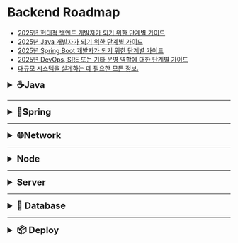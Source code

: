 # Backend Roadmap

- [2025년 현대적 백엔드 개발자가 되기 위한 단계별 가이드](https://roadmap.sh/backend)
- [2025년 Java 개발자가 되기 위한 단계별 가이드](https://roadmap.sh/java)
- [2025년 Spring Boot 개발자가 되기 위한 단계별 가이드](https://roadmap.sh/spring-boot)
- [2025년 DevOps, SRE 또는 기타 운영 역할에 대한 단계별 가이드](https://roadmap.sh/devops)
- [대규모 시스템을 설계하는 데 필요한 모든 정보.](https://roadmap.sh/system-design)


<details>
  <summary style="font-size: 20px;"><strong> ☕Java </strong></summary>


* ### Flatform
  -  [Java 실행환경 ](https://github.com/Yoo-SH/web_back/blob/main/docs/java/java_env.md)
  -  [Java 패키지(package) ](https://github.com/Yoo-SH/web_back/blob/main/docs/java/java_env_package.md)
  -  [Java Jshell](https://github.com/Yoo-SH/web_back/blob/main/docs/java/java_jshell.md)
* ### Type
  -  [Java 타입(Type) ](https://github.com/Yoo-SH/web_back/blob/main/docs/java/java_type.md)
  -  [Java 참조 타입(Type Reference) ](https://github.com/Yoo-SH/web_back/blob/main/docs/java/java_type_referenceType.md)
  -  [Java 래퍼 클래스(Type WrapperClass) ](https://github.com/Yoo-SH/web_back/blob/main/docs/java/java_type_wrapperClass.md)
  -  [Java 제네릭(Generic) ](https://github.com/Yoo-SH/web_back/blob/main/docs/java/java_generic.md)
  -  [Java 스트링(String)](https://github.com/Yoo-SH/web_back/blob/main/docs/java/java_string.md)
  -  [Java 열거형(Enumeration)](https://github.com/Yoo-SH/web_back/blob/main/docs/java/java_type_enum.md)

* ### Operator
  -  [Java 연산자(Operator)](https://github.com/Yoo-SH/web_back/blob/main/docs/java/java_operator.md)
  -  [Java 참조값 호출(Operator callByValueOfReference)](https://github.com/Yoo-SH/web_back/blob/main/docs/java/java_operator_callByType.md)
  - 
* ### Object Oriented Programming
  -  [Java 객체지향프로그래밍(OOP) ](https://github.com/Yoo-SH/web_back/blob/main/docs/java/java_oop.md)
  -  [Java 클래스(Class) ](https://github.com/Yoo-SH/web_back/blob/main/docs/java/java_class.md)
  -  [Java 레코드(Record)](https://github.com/Yoo-SH/web_back/blob/main/docs/java/java_record.md)
  -  [Java 인터페이스(Interface) ](https://github.com/Yoo-SH/web_back/blob/main/docs/java/java_interface.md)
  -  [Java 컴포지션(Composition)](https://github.com/Yoo-SH/web_back/blob/main/docs/java/java_composition.md)

* ### Functional Programing
  -  [Java 익명함수(AnonymousFuntion)](https://github.com/Yoo-SH/web_back/blob/main/docs/java/java_anonymousFunction.md)
  -  [Java 람다(Lambda)](https://github.com/Yoo-SH/web_back/blob/main/docs/java/java_lambda.md)
  -  [Java 익명클래스(AnonymousClass)](https://github.com/Yoo-SH/web_back/blob/main/docs/java/java_class_anonymousClass.md)
  -  [Java 함수형인터페이스(FunctionalInterface)](https://github.com/Yoo-SH/web_back/blob/main/docs/java/java_interface_functionalInterface.md)

* ### Event driven programming
  -  [Java 이벤트(Event) ](https://github.com/Yoo-SH/web_back/blob/main/docs/java/java_event.md)

* ### Map & Collection & Stream
  -   [Java 맵(Map)](https://github.com/Yoo-SH/web_back/blob/main/docs/java/java_map.md)
  -   [Java 컬렉션(Collection)](https://github.com/Yoo-SH/web_back/blob/main/docs/java/java_collection.md)
  -  [Java 컬렉션_리스트(Collection List)](https://github.com/Yoo-SH/web_back/blob/main/docs/java/java_collection_list.md)
  -  [Java 컬렉션_큐(Collection Queue)](https://github.com/Yoo-SH/web_back/blob/main/docs/java/java_collection_queue.md)
  -  [Java 컬렉션_집합(Collection Set)](https://github.com/Yoo-SH/web_back/blob/main/docs/java/java_collection_set.md)
  -  [Java 스트림(Stream)](https://github.com/Yoo-SH/web_back/blob/main/docs/java/java_stream.md)

* ### Thread
  -  [Java 스레드(Thread) ](https://github.com/Yoo-SH/web_back/blob/main/docs/java/java_thread.md)
  -  [Java 스레드 실행자(Thread Executor) ](https://github.com/Yoo-SH/web_back/blob/main/docs/java/java_thread_executor.md)
  -  [Java 스레드 동기화(Thread Synchronization)](https://github.com/Yoo-SH/web_back/blob/main/docs/java/java_thread_synchronization.md)
  -  [Java 스레드 스케줄링(Thread Scheduling)](https://github.com/Yoo-SH/web_back/blob/main/docs/java/java_thread_synchronization.md)
  
* ### Exception
  -   [Java 예외처리(Exception) ](https://github.com/Yoo-SH/web_back/blob/main/docs/java/java_exception.md)
  -   [Java 사용자예외처리(Personal Exception) ](https://github.com/Yoo-SH/web_back/blob/main/docs/java/java_exception_personal.md)

* ### File
  -   [Java 파일(File)](https://github.com/Yoo-SH/web_back/blob/main/docs/java/java_file.md)

* ### Network
  -  [Java 네트워킹(Networking) ](https://github.com/Yoo-SH/web_back/blob/main/docs/java/java_networking.md)

* ### Date
  - [Java 로컬시간(Local Date)](https://github.com/Yoo-SH/web_back/blob/main/docs/java/java_localDate.md)

* ### Others

<br>


- ### [Java 참고 자료](https://github.com/Yoo-SH/web_back/blob/main/docs/java/java_source.md)

</details>

---



<details>
  <summary style="font-size: 20px;"><strong> 🍃Spring </strong></summary>

* ### Spring Boot 3
    - [Spring Boot Actuator 설정 및 보안 적용](https://github.com/Yoo-SH/web_back/blob/main/docs/springBoot/springBoot3/spring_actuator.md)
    - [Spring Boot Application Properties Guide](https://github.com/Yoo-SH/web_back/blob/main/docs/springBoot/springBoot3/spring_application_property.md)
    - [Spring Boot @Value vs Environment (env) 차이점](https://github.com/Yoo-SH/web_back/blob/main/docs/springBoot/springBoot3/spring_valueAnnotation.md)
    - [Spring Boot 애플리케이션 실행 방법 (IDE 없이 실행)](https://github.com/Yoo-SH/web_back/blob/main/docs/springBoot/springBoot3/spring_executionCommand.md)

* ### Spring Core
    - [Spring 주요 에노테이션 정리](https://github.com/Yoo-SH/web_back/blob/main/docs/springBoot/springCore/spring_Core_Annotaion.md)
    - [Spring Inversion of Control (IoC)](https://github.com/Yoo-SH/web_back/blob/main/docs/springBoot/springCore/spring_ioc.md)
    - [Spring Container](https://github.com/Yoo-SH/web_back/blob/main/docs/springBoot/springCore/spring_container.md)
    - [Spring Component & Bean](https://github.com/Yoo-SH/web_back/blob/main/docs/springBoot/springCore/spring_component&bean.md)
    - [Spring Bean & Bean Scope](https://github.com/Yoo-SH/web_back/blob/main/docs/springBoot/springCore/spring_beanScope.md)
    - [Spring Bean LifeCycle](https://github.com/Yoo-SH/web_back/blob/main/docs/springBoot/springCore/spring_beanLifecycle.md)
    - [Spring에서 @Configuration과 @Bean](https://github.com/Yoo-SH/web_back/blob/main/docs/springBoot/springCore/spring_beanConfiguration.md)
    - [@Autowired in Spring](https://github.com/Yoo-SH/web_back/blob/main/docs/springBoot/springCore/spring_autowired.md)
    - [@Primary in Spring ](https://github.com/Yoo-SH/web_back/blob/main/docs/springBoot/springCore/spring_primary.md)
    - [@Lazy in Spring](https://github.com/Yoo-SH/web_back/blob/main/docs/springBoot/springCore/spring_lazy.md)
    - [@Qualifier in Spring](https://github.com/Yoo-SH/web_back/blob/main/docs/springBoot/springCore/spring_qualifier.md)    
    
* ### Spring Web
    - #### MVC    
      - [Spring MVC 개요](https://github.com/Yoo-SH/web_back/blob/main/docs/springBoot/mvc/spring_mvc.md)
      - [Spring MVC 완벽 가이드](https://github.com/Yoo-SH/web_back/blob/main/docs/springBoot/mvc/spring_mvc_crud.md)
      - [Spring MVC CRUD 가이드](https://github.com/Yoo-SH/web_back/blob/main/docs/springBoot/restApi_crud/spring_basic_architecture.md)
      - [Spring MVC Validation](https://github.com/Yoo-SH/web_back/blob/main/docs/springBoot/mvc/spring_mvc_validation.md)
      - [Spring HATEOAS](https://github.com/Yoo-SH/web_back/blob/main/docs/springBoot/restApi_crud/spring_hateoas.md)
    
    - #### Exception
      - [Spring Framework Exception 처리 가이드](https://github.com/Yoo-SH/web_back/blob/main/docs/springBoot/restApi_exception/spring_excepctionGuid.md)
      - [Spring Exception Handling 완벽 가이드](https://github.com/Yoo-SH/web_back/blob/main/docs/springBoot/restApi_exception/spring_exceptionHandling.md)
      - [Spring Custrom Exception](https://github.com/Yoo-SH/web_back/blob/main/docs/springBoot/restApi_exception/spring_customException.md)
      - [Spring Data Binding & Jackson Guide](https://github.com/Yoo-SH/web_back/blob/main/docs/springBoot/restApi_exception/spring_dataBinding.md)

* ### Spring Security
  - [Spring에서 BCrypt 사용하기](https://github.com/Yoo-SH/web_back/blob/main/docs/springBoot/restApi_security/spring_bcryppt.md)
  - [Spring Security UserDetailsManager](https://github.com/Yoo-SH/web_back/blob/main/docs/springBoot/restApi_security/spring_userDetailsManager.md)
  - [Spring Boot Security 가이드](https://github.com/Yoo-SH/web_back/blob/main/docs/springBoot/restApi_security/spring_security.md)
  - [Spring Security 완벽 가이드](https://github.com/Yoo-SH/web_back/blob/main/docs/springBoot/restApi_security/spring_security_config.md)
  - [Spring Security SecurityContextHolder 구조 설명](https://github.com/Yoo-SH/web_back/blob/main/docs/springBoot/restApi_security/spring_securityContextHolder.md)
  - [Spring Security SecurityContextHolder와 Authentication 객체](https://github.com/Yoo-SH/web_back/blob/main/docs/springBoot/restApi_security/spring_securityContextHolder_authentication.md)
* ### Spring JPA & Hibernate
  - #### JPA CRUD
    - [Spring JPA 개요](https://github.com/Yoo-SH/web_back/blob/main/docs/springBoot/JPA/jpa.md)
    - [Spring JPA CRUD 가이드](https://github.com/Yoo-SH/web_back/blob/main/docs/springBoot/JPA/jpa_jpaRepository_crud.md)
    - [EntityManager를 이용한 CRUD 예제](https://github.com/Yoo-SH/web_back/blob/main/docs/springBoot/JPA/jpa_entityManager_crud.md)
    - [JpaRepository vs EntityManager](https://github.com/Yoo-SH/web_back/blob/main/docs/springBoot/JPA/jpa_compare_entityManager%26japRepository.md)
    - [Spring 테이블 자동 생성 및 삭제 기능](https://github.com/Yoo-SH/web_back/blob/main/docs/springBoot/JPA/jpa_table.md)
  - #### Mapping
    - [JPA Entity Relationship Guide](https://github.com/Yoo-SH/web_back/blob/main/docs/springBoot/JPA/jpa_mapping_relation.md)
    - [JPA 단방향/양방향 관계 완벽 가이드](https://github.com/Yoo-SH/web_back/blob/main/docs/springBoot/JPA/jpa_mapping_direction.md)
    - [JPA Cascade (영속성 전이)](https://github.com/Yoo-SH/web_back/blob/main/docs/springBoot/JPA/jpa_mapping_cascade.md)
    - [JPA Fetch Types 완벽 가이드](https://github.com/Yoo-SH/web_back/blob/main/docs/springBoot/JPA/jpa_mapping_fetchType.md)
    - [JPA에서 Fetch Type을 사용하지 않고 Fetch Join을 사용하는 경우](https://github.com/Yoo-SH/web_back/blob/main/docs/springBoot/JPA/jpa_mapping_fetchJoin.md)
    - [JPA 순환참조 (Circular Reference) 완벽 가이드](https://github.com/Yoo-SH/web_back/blob/main/docs/springBoot/JPA/jpa_mapping_circularReference.md)

* ### Spring AOP
  - [Spring Cross-Cutting Concerns](https://github.com/Yoo-SH/web_back/blob/main/docs/springBoot/AOP/spring_aop_crossCutting.md)
  - [Spring AOP와 AspectJ 비교](https://github.com/Yoo-SH/web_back/blob/main/docs/springBoot/AOP/spring_aop_srpingAop%26aspectJ.md)
  - [Spring AOP Pointcuts 사용 가이드](https://github.com/Yoo-SH/web_back/blob/main/docs/springBoot/AOP/spring_aop_pointCut.md)
  - [Spring AOP Advice 사용 가이드](https://github.com/Yoo-SH/web_back/blob/main/docs/springBoot/AOP/spring_aop_advice.md)
  - [Spring AOP Join Point 활용 가이드](https://github.com/Yoo-SH/web_back/blob/main/docs/springBoot/AOP/spring_aop_joinPoint.md)
  - [Spring AOP Order 어노테이션 가이드](https://github.com/Yoo-SH/web_back/blob/main/docs/springBoot/AOP/spring_aop_order.md)
  - [Spring AOP 실전 예제 가이드](https://github.com/Yoo-SH/web_back/blob/main/docs/springBoot/AOP/spring_aop_all.md)
  - [Spring AOP transactional 가이드](https://github.com/Yoo-SH/web_back/blob/main/docs/springBoot/AOP/spring_aop_transactional.md)
  
* ### Spring Utility Libarary
  - [Spring LomBok 가이드](https://github.com/Yoo-SH/web_back/blob/main/docs/springBoot/utiltity_library/spring_lombok.md)
  - [Spring jakarta 가이트]((https://github.com/Yoo-SH/web_back/blob/main/docs/springBoot/utiltity_library/spring_jakarta.md))
* ### [Spring 참고 자료](https://github.com/Yoo-SH/web_back/blob/main/docs/springBoot/srping_source.md)

</details>

---


<details>
  <summary style="font-size: 20px;"><strong> 🌐Network </strong></summary>

-  [Http/HTTPS 참고문서](https://github.com/Yoo-SH/web_back/blob/main/docs/http&https.md)
- [Web Server 참고문서](https://github.com/Yoo-SH/web_back/blob/main/docs/webServer.md)
- [Protocol 참고문서](https://github.com/Yoo-SH/web_back/blob/main/docs/protocol.md)
-  [Proxy 참고문서](https://github.com/Yoo-SH/web_back/blob/main/docs/proxy.md)
-  [SSL/TLS 참고문서](https://github.com/Yoo-SH/web_back/blob/main/docs/ssl&tls.md)
-  [Nginx 참고문서](https://github.com/Yoo-SH/web_back/blob/main/docs/nginx.md)

</details>

---


<details>
  <summary style="font-size: 20px;"><strong> Node </strong></summary>

-  [Javascript, Typescript 참고문서](https://github.com/Yoo-SH/web_back/blob/main/docs/javascript%26typescript.md)
-  [Node framework 참고문서](https://github.com/Yoo-SH/web_back/blob/main/docs/nodejs_framework.md)

</details>

--- 


<details>
  <summary style="font-size: 20px;"><strong> Server </strong></summary>

-  [API 참고문서](https://github.com/Yoo-SH/web_back/blob/main/docs/api.md)
-  [Rendering 참고문서](https://github.com/Yoo-SH/web_back/blob/main/docs/csr%26ssr.md)
-  [Security 참고문서](https://github.com/Yoo-SH/web_back/blob/main/docs/security.md)
-  [Server type 참고문서](https://github.com/Yoo-SH/web_back/blob/main/docs/server_type.md)

</details>

---


<details>
  <summary style="font-size: 20px;"><strong> 📁 Database </strong></summary>

-  [Database 참고문서](https://github.com/Yoo-SH/web_back/blob/main/docs/database.md)
-  [Redis 참고문서](https://github.com/Yoo-SH/web_back/blob/main/docs/redis.md)

</details>

---


<details>
  <summary style="font-size: 20px;"><strong>📦 Deploy </strong></summary>

-  [Docker 참고문서](https://github.com/Yoo-SH/web_back/blob/main/docs/docker.md)
-  [Deploy 참고문서](https://github.com/Yoo-SH/web_back/blob/main/docs/deploy.md)

</details>
